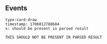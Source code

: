 
## Events

```truth-or-dare:event
type:card-draw
timestamp: 1706012788684
x: should be present in parsed result
```

```javascript
THIS SHOULD NOT BE PRESENT IN PARSED RESULT
```

